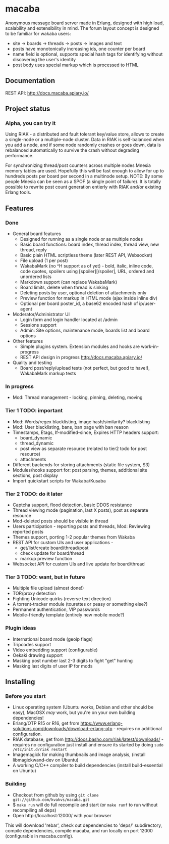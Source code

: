 # macaba

Anonymous message board server made in Erlang, designed with high load,
scalability and extensibility in mind. The forum layout concept is designed to
be familiar for wakaba users:

*   site &rarr; boards &rarr; threads &rarr; posts &rarr; images and text
*   posts have monotonically increasing ids, one counter per board
*   name field is optional, supports special hash tags for identifying without
    discovering the user's identity
*   post body uses special markup which is processed to HTML

## Documentation

REST API: http://docs.macaba.apiary.io/

## Project status

### Alpha, you can try it

Using RIAK - a distributed and fault tolerant key/value store, allows to create
a single-node or a multiple-node cluster. Data in RIAK is self-balanced when
you add a node, and if some node randomly crashes or goes down, data is
rebalanced automatically to survive the crash without degrading performance.

For synchronizing thread/post counters across multiple nodes Mnesia memory
tables are used. Hopefully this will be fast enough to allow for up to hundreds
posts per board per second in a multinode setup. NOTE: By some people Mnesia
can be seen as a SPOF (a single point of failure). It is totally possible to
rewrite post count generation entierly with RIAK and/or existing Erlang tools.

## Features

### Done

*   General board features
    *   Designed for running as a single node or as multiple nodes
    *   Basic board functions: board index, thread index, thread view, new thread,
        reply
    *   Basic plain HTML scriptless theme (later REST API, Websocket)
    *   File upload (1 per post)
    *   WakabaMark (no ^H support as of yet) - bold, italic, inline code, code quotes,
        spoilers using [spoiler][/spoiler], URL, ordered and unordered lists
    *   Markdown support (can replace WakabaMark)
    *   Board limits, delete when thread is sinking
    *   Deleting posts by user, optional deletion of attachments only
    *   Preview function for markup in HTML mode (ajax inside inline div)
    *   Optional per board poster_id, a base62 encoded hash of ip/user-agent
*   Moderator/Administrator UI
    *   Login form and login handler located at /admin
    *   Sessions support
    *   Admin: Site options, maintenance mode, boards list and board options
*   Other features
    *   Simple plugins system. Extension modules and hooks are work-in-progress
    *   REST API design in progress http://docs.macaba.apiary.io/
*   Quality and testing
    *   Board post/reply/upload tests (not perfect, but good to have!), WakabaMark
        markup tests

### In progress

*   Mod: Thread management - locking, pinning, deleting, moving

### Tier 1 TODO: important

*   Mod: Words/regex blacklisting, image hash/similarity? blacklisting
*   Mod: User blacklisting, bans, ban page with ban reason
*   Timestamps, Etags, If-modified-since, Expires HTTP headers support:
    *   board_dynamic
    *   thread_dynamic
    *   post view as separate resource (related to tier2 todo for post resource)
    *   attachments
*   Different backends for storing attachments (static file system, S3)
*   Modules/hooks support for: post parsing, themes, additional
    site sections, post display
*   Import quickstart scripts for Wakaba/Kusaba

### Tier 2 TODO: do it later

*   Captcha support, flood detection, basic DDOS resistance
*   Thread viewing mode (pagination, last X posts), post as separate resource
*   Mod-deleted posts should be visible in thread
*   Users participation - reporting posts and threads, Mod: Reviewing reported posts
*   Themes support, porting 1-2 popular themes from Wakaba
*   REST API for custom UIs and user applications -
    *   get/list/create board/thread/post
    *   check update for board/thread
    *   markup preview function
*   Websocket API for custom UIs and live update for board/thread

### Tier 3 TODO: want, but in future

*   Multiple file upload (almost done!)
*   TOR/proxy detection
*   Fighting Unicode quirks (reverse text direction)
*   A torrent-tracker module (tourettes or peasy or something else?)
*   Permanent authentication, VIP passwords
*   Mobile-friendly template (entirely new mobile mode?)

### Plugin ideas

*   International board mode (geoip flags)
*   Tripcodes support
*   Video embedding support (configurable)
*   Oekaki drawing support
*   Masking post number last 2-3 digits to fight "get" hunting
*   Masking last digits of user IP for mods

## Installing

### Before you start

*  Linux operating system (Ubuntu works, Debian and other should be easy),
   MacOSX _may_ work, but you're on your own building dependencies!
*  Erlang/OTP R15 or R16, get from
   https://www.erlang-solutions.com/downloads/download-erlang-otp - requires no
   additional configuration.
*  RIAK database, get from http://docs.basho.com/riak/latest/downloads/ -
   requires no configuration just install and ensure its started by doing
   `sudo /etc/init.d/riak restart`
*  Imagemagick for making thumbnails and image analysis, (install
   libmagickwand-dev on Ubuntu)
*  A working C/C++ compiler to build dependencies (install build-essential on
   Ubuntu)

### Building

*   Checkout from github by using `git clone git://github.com/kvakvs/macaba.git`
*   $ `make run` will do full recompile and start (or `make runf` to run without
    recompiling all deps)
*   Open http://localhost:12000/ with your browser

This will download 'rebar', check out dependencies to 'deps/' subdirectory,
compile dependencies, compile macaba, and run locally on port 12000
(configurable in macaba.config).

